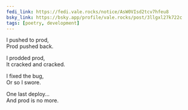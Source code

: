 ```yaml
---
fedi_link: https://fedi.vale.rocks/notice/AsW0VIsd2tcv7hfeu8
bsky_link: https://bsky.app/profile/vale.rocks/post/3llgxl27k722c
tags: [poetry, development]
---
```


I pushed to prod, \
Prod pushed back.

I prodded prod, \
It cracked and cracked.

I fixed the bug, \
Or so I swore.

One last deploy... \
And prod is no more.
